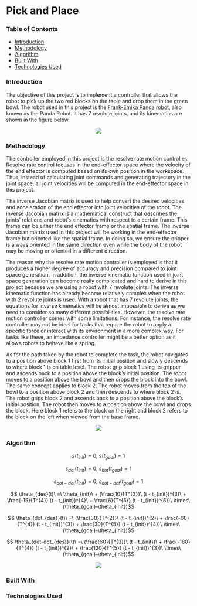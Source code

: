 # Pick and Place

### Table of Contents

- [Introduction](#introduction)
- [Methodology](#methodology)
- [Algorithm](#algorithm)
- [Built With](#built-with)
- [Technologies Used](#technologies-used)

### Introduction

The objective of this project is to implement a controller that allows the robot to pick up the two red blocks on the table and drop them in the green bowl. The robot used in this project is the [Frank-Emika Panda robot](https://www.franka.de/), also known as the Panda Robot. It has 7 revolute joints, and its kinematics are shown in the figure below. 

<p align="center">
  <img src="https://github.com/wngkyle/pick-and-place/assets/99611120/5f01c31b-9ee9-4e09-85c7-6ec4cb7c6983">
</p>

### Methodology

The controller employed in this project is the resolve rate motion controller. Resolve rate control focuses in the end-effector space where the velocity of the end effector is computed based on its own position in the workspace. Thus, instead of calculating joint commands and generating trajectory in the joint space, all joint velocities will be computed in the end-effector space in this project.

The inverse Jacobian matrix is used to help convert the desired velocities and acceleration of the end effector into joint velocities of the robot. The inverse Jacobian matrix is a mathematical construct that describes the joints’ relations and robot’s kinematics with respect to a certain frame. This frame can be either the end effector frame or the spatial frame. The inverse Jacobian matrix used in this project will be working in the end-effector frame but oriented like the spatial frame. In doing so, we ensure the gripper is always oriented in the same direction even while the body of the robot may be moving or oriented in a different direction. 

The reason why the resolve rate motion controller is employed is that it produces a higher degree of accuracy and precision compared to joint space generation. In addition, the inverse kinematic function used in joint space generation can become really complicated and hard to derive in this project because we are using a robot with 7 revolute joints. The inverse kinematic function has already become relatively complex when the robot with 2 revolute joints is used. With a robot that has 7 revolute joints, the equations for inverse kinematics will be almost impossible to derive as we need to consider so many different possibilities. However, the resolve rate motion controller comes with some limitations. For instance, the resolve rate controller may not be ideal for tasks that require the robot to apply a specific force or interact with its environment in a more complex way. For tasks like these, an impedance controller might be a better option as it allows robots to behave like a spring. 

As for the path taken by the robot to complete the task, the robot navigates to a position above block 1 first from its initial position and slowly descends to where block 1 is on table level. The robot grip block 1 using its gripper and ascends back to a position above the block’s initial position. The robot moves to a position above the bowl and then drops the block into the bowl. The same concept applies to block 2. The robot moves from the top of the bowl to a position above block 2 and then descends to where block 2 is. The robot grips block 2 and ascends back to a position above the block’s initial position. The robot then moves to a position above the bowl and drops the block. Here block 1 refers to the block on the right and block 2 refers to the block on the left when viewed from the base frame. 

<p align="center">
  <img src="https://github.com/wngkyle/pick-and-place/assets/99611120/3f5ffcbd-514b-4a78-8280-5a9dc9d2c94b">
</p>

### Algorithm

```math
s(t_{init}) = 0,\ s(t_{goal}) = 1
```
```math
s_{dot}(t_{init}) = 0,\ s_{dot}(t_{goal}) = 1
```
```math
s_{dot-dot}(t_{init}) = 0,\ s_{dot-dot}(t_{goal}) = 1
```

```math
 \theta_{des}(t)\ =\  \theta_{init}\ + (\frac{10}{T^{3}}\ (t - t_{init})^{3}\ + \frac{-15}{T^{4}} (t - t_{init})^{4}\ + \frac{6}{T^{5}} (t - t_{init})^{5})\ \times\ (\theta_{goal}-\theta_{init})
```

```math
 \theta_{dot_{des}}(t)\ =\  (\frac{30}{T^{2}}\ (t - t_{init})^{2}\ + \frac{-60}{T^{4}} (t - t_{init})^{3}\ + \frac{30}{T^{5}} (t - t_{init})^{4})\ \times\ (\theta_{goal}-\theta_{init})
```

```math
 \theta_{dot-dot_{des}}(t)\ =\  (\frac{60}{T^{3}}\ (t - t_{init})\ + \frac{-180}{T^{4}} (t - t_{init})^{2}\ + \frac{120}{T^{5}} (t - t_{init})^{3})\ \times\ (\theta_{goal}-\theta_{init})
```




<p align="center">
  <img src="https://github.com/wngkyle/pick-and-place/assets/99611120/c54bbe8f-0012-4e42-a032-df12d980fb0b">
</p>

### Built With

### Technologies Used

